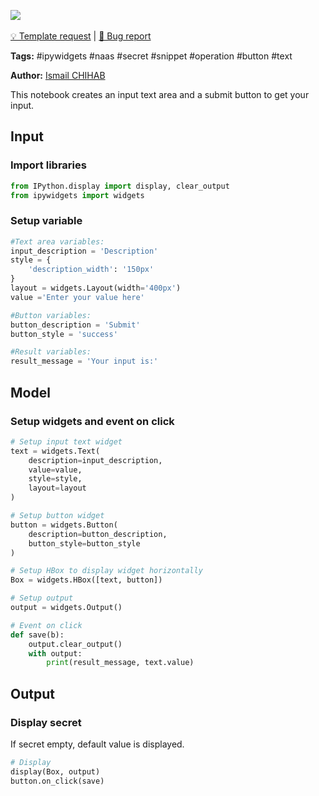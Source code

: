 <a href="https://app.naas.ai/user-redirect/naas/downloader?url=https://raw.githubusercontent.com/jupyter-naas/awesome-notebooks/master/IPyWidgets/IPyWidgets_Create_input_text_and_submit_button.ipynb" target="_parent"><img src="https://naasai-public.s3.eu-west-3.amazonaws.com/open_in_naas.svg"/></a><br><br><a href="https://github.com/jupyter-naas/awesome-notebooks/issues/new?assignees=&labels=&template=template-request.md&title=Tool+-+Action+of+the+notebook+">💡 Template request</a> | <a href="https://github.com/jupyter-naas/awesome-notebooks/issues/new?assignees=&labels=&template=bug_report.md&title=">🚨 Bug report</a>

**Tags:** #ipywidgets #naas #secret #snippet #operation #button #text

**Author:** [Ismail CHIHAB](https://www.linkedin.com/in/ismail-chihab-4b0a04202/)

This notebook creates an input text area and a submit button to get your input.

## Input

### Import libraries


```python
from IPython.display import display, clear_output
from ipywidgets import widgets
```

### Setup variable


```python
#Text area variables:
input_description = 'Description' 
style = {
    'description_width': '150px'
}
layout = widgets.Layout(width='400px')
value ='Enter your value here'

#Button variables:
button_description = 'Submit'
button_style = 'success'

#Result variables:
result_message = 'Your input is:'
```

## Model

### Setup widgets and event on click


```python
# Setup input text widget
text = widgets.Text(
    description=input_description,
    value=value,
    style=style,
    layout=layout
)

# Setup button widget
button = widgets.Button(
    description=button_description,
    button_style=button_style
)

# Setup HBox to display widget horizontally
Box = widgets.HBox([text, button])

# Setup output
output = widgets.Output()

# Event on click
def save(b):
    output.clear_output()
    with output:
        print(result_message, text.value)
```

## Output

### Display secret
If secret empty, default value is displayed.


```python
# Display
display(Box, output)
button.on_click(save)
```

